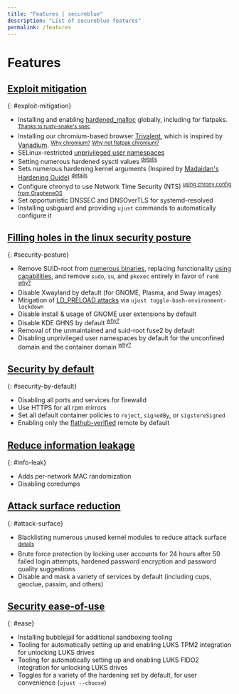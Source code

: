 ```yaml
---
title: "Features | secureblue"
description: "List of secureblue features"
permalink: /features
---
```


# Features

## [Exploit mitigation](#exploit-mitigation)
{: #exploit-mitigation}
- Installing and enabling [hardened_malloc](https://github.com/GrapheneOS/hardened_malloc) globally, including for flatpaks. <sup>[Thanks to rusty-snake's spec](https://github.com/rusty-snake/fedora-extras)</sup>
- Installing our chromium-based browser [Trivalent](https://github.com/secureblue/Trivalent), which is inspired by [Vanadium](https://github.com/GrapheneOS/Vanadium). <sup>[Why chromium?](https://grapheneos.org/usage#web-browsing)</sup> <sup>[Why not flatpak chromium?](https://forum.vivaldi.net/post/669805)</sup>
- SELinux-restricted [unprivileged user namespaces](/articles/userns)
- Setting numerous hardened sysctl values <sup>[details](https://github.com/secureblue/secureblue/blob/live/files/system/etc/sysctl.d/60-hardening.conf)</sup>
- Sets numerous hardening kernel arguments (Inspired by [Madaidan's Hardening Guide](https://madaidans-insecurities.github.io/guides/linux-hardening.html)) <sup>[details](/articles/kargs)</sup>
- Configure chronyd to use Network Time Security (NTS) <sup>[using chrony config from GrapheneOS](https://github.com/GrapheneOS/infrastructure/blob/main/chrony.conf)</sup>
- Set opportunistic DNSSEC and DNSOverTLS for systemd-resolved
- Installing usbguard and providing `ujust` commands to automatically configure it

## [Filling holes in the linux security posture](#security-posture)
{: #security-posture}
- Remove SUID-root from [numerous binaries](https://github.com/secureblue/secureblue/blob/live/files/scripts/removesuid.sh), replacing functionality [using capabilities](https://github.com/secureblue/secureblue/blob/live/files/system/usr/bin/setcapsforunsuidbinaries), and remove `sudo`, `su`, and `pkexec` entirely in favor of `run0` <sup>[why?](https://mastodon.social/@pid_eins/112353324518585654)</sup>
- Disable Xwayland by default (for GNOME, Plasma, and Sway images)
- Mitigation of [LD_PRELOAD attacks](https://github.com/Aishou/wayland-keylogger) via `ujust toggle-bash-environment-lockdown`
- Disable install & usage of GNOME user extensions by default
- Disable KDE GHNS by default <sup>[why?](https://blog.davidedmundson.co.uk/blog/kde-store-content/)</sup>
- Removal of the unmaintained and suid-root fuse2 by default
- Disabling unprivileged user namespaces by default for the unconfined domain and the container domain <sup>[why?](/articles/userns)</sup>

## [Security by default](#security-by-default)
{: #security-by-default}
- Disabling all ports and services for firewalld
- Use HTTPS for all rpm mirrors
- Set all default container policies to `reject`, `signedBy`, or `sigstoreSigned`
- Enabling only the [flathub-verified](https://flathub.org/apps/collection/verified/1) remote by default

## [Reduce information leakage](#info-leak)
{: #info-leak}
- Adds per-network MAC randomization
- Disabling coredumps

## [Attack surface reduction](#attack-surface)
{: #attack-surface}
- Blacklisting numerous unused kernel modules to reduce attack surface <sup>[details](https://github.com/secureblue/secureblue/blob/live/files/system/etc/modprobe.d/blacklist.conf)</sup>
- Brute force protection by locking user accounts for 24 hours after 50 failed login attempts, hardened password encryption and password quality suggestions
- Disable and mask a variety of services by default (including cups, geoclue, passim, and others)

## [Security ease-of-use](#ease)
{: #ease}
- Installing bubblejail for additional sandboxing tooling
- Tooling for automatically setting up and enabling LUKS TPM2 integration for unlocking LUKS drives
- Tooling for automatically setting up and enabling LUKS FIDO2 integration for unlocking LUKS drives
- Toggles for a variety of the hardening set by default, for user convenience (`ujust --choose`)
